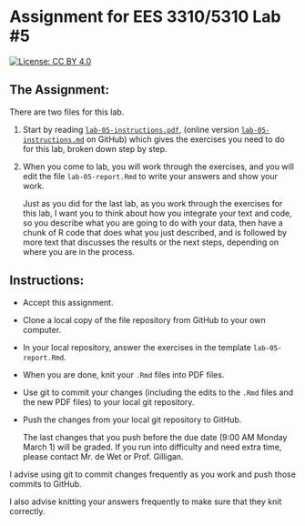 # Assignment for EES 3310/5310 Lab #5

[![License: CC BY 4.0](https://img.shields.io/badge/License-CC%20BY%204.0-lightgrey.svg)](https://creativecommons.org/licenses/by/4.0/)

## The Assignment:

There are two files for this lab.

1. Start by reading [`lab-05-instructions.pdf`](lab-05-instructions.pdf), 
   (online version [`lab-05-instructions.md`](lab-05-instructions.md) on 
   GitHub) which gives the exercises you need to do for this lab, broken down
   step by step.

2. When you come to lab, you will work through the exercises, and you will
   edit the file `lab-05-report.Rmd` to write your answers and show your
   work.

   Just as you did for the last lab, as you work through the exercises for this 
   lab, I want you to think about how you integrate your text and code, so you 
   describe what you are going to do with your data, then have a chunk of R code 
   that does what you just described, and is followed by more text that 
   discusses the results or the next steps, depending on where you are in the 
   process.

## Instructions:

* Accept this assignment.
* Clone a local copy of the file repository from GitHub to your
  own computer.
* In your local repository, answer the exercises in the template
  `lab-05-report.Rmd`.
* When you are done, knit your `.Rmd` files into PDF files.
* Use git to commit your changes (including the edits to the `.Rmd` files
  and the new PDF files) to your local git repository.
* Push the changes from your local git repository to GitHub.

  The last changes that you push before the due date
  (9:00 AM Monday March 1) will be graded. If you run into 
  difficulty and need extra time, please contact Mr. de Wet or Prof. Gilligan.

I advise using git to commit changes frequently as you work and push those 
commits to GitHub.

I also advise knitting your answers frequently to make sure that they
knit correctly.
